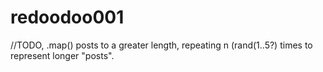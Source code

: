 # redoodoo001


//TODO, .map() posts to a greater length, repeating n (rand(1..5?) times to represent longer "posts".

